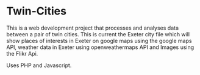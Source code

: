 # Twin-Cities

This is a web development project that processes and analyses data between a pair of twin cities.
 This is current the Exeter city file which will show places of interests in Exeter on google maps using the google maps API,
 weather data in Exeter using openweathermaps API and Images using the Flikr Api.
 
 Uses PHP and Javascript.
